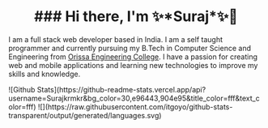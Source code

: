 <h1 align="center">### Hi there, I'm ✨*Suraj*✨👋</h1>
<p>I am a full stack web developer based in India. I am a self taught programmer and currently pursuing my B.Tech in Computer Science and Engineering from <a href="https://oec.ac.in/">Orissa Engineering College</a>. I have a passion for creating web and mobile applications and learning new technologies to improve my skills and knowledge.</p>
![Github Stats](https://github-readme-stats.vercel.app/api?username=Surajkrmkr&bg_color=30,e96443,904e95&title_color=fff&text_color=fff)
![](https://raw.githubusercontent.com/itgoyo/github-stats-transparent/output/generated/languages.svg)
